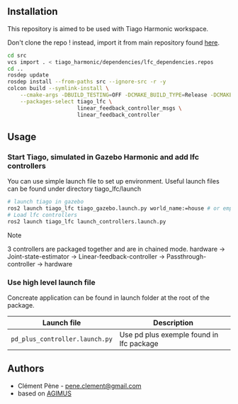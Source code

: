 
## Installation

This repository is aimed to be used with Tiago Harmonic workspace.

Don't clone the repo ! instead, import it from main repository found [here](https://github.com/clementPene/tiago_harmonic).

```bash
cd src 
vcs import . < tiago_harmonic/dependencies/lfc_dependencies.repos
cd ..
rosdep update
rosdep install --from-paths src --ignore-src -r -y
colcon build --symlink-install \
    --cmake-args -DBUILD_TESTING=OFF -DCMAKE_BUILD_TYPE=Release -DCMAKE_DISABLE_FIND_PACKAGE_Doxygen=ON \
    --packages-select tiago_lfc \
                      linear_feedback_controller_msgs \
                      linear_feedback_controller
```

## Usage

### Start Tiago, simulated in Gazebo Harmonic and add lfc controllers

You can use simple launch file to set up environment. 
Useful launch files can be found under directory tiago_lfc/launch

```bash
# launch tiago in gazebo
ros2 launch tiago_lfc tiago_gazebo.launch.py world_name:=house # or empty
# Load lfc controllers
ros2 launch tiago_lfc launch_controllers.launch.py 
```

> [!note]
> 3 controllers are packaged together and are in chained mode.
> hardware -> Joint-state-estimator -> Linear-feedback-controller -> Passthrough-controller -> hardware

### Use high level launch file

Concreate application can be found in launch folder at the root of the package.

|**Launch file**                  | **Description**                                                                                     |
|---------------------------------|---------------------------------------------------------------------------------------------------|
|`pd_plus_controller.launch.py`   |Use pd plus exemple found in lfc package                        


## Authors
* Clément Pène - pene.clement@gmail.com
* based on [AGIMUS](https://github.com/agimus-project) 